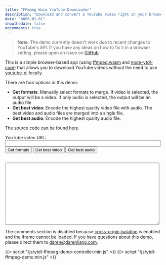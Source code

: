 ```yaml
---
title: "FFmpeg Wasm YouTube Downloader"
description: "Download and convert a YouTube video right in your browser"
date: "0006-01-01"
showthedate: false
nocomments: true
---
```


> **Note**: The demo currently doesn't work due to recent changes to YouTube's
> API. If you have any ideas on how to fix it in a browser setting, please open
> an issue on [GitHub](https://github.com/darenliang/darenliang.com)

This is a simple browser-based app (using [ffmpeg.wasm](https://github.com/ffmpegwasm/ffmpeg.wasm)
and [node-ytdl-core](https://github.com/fent/node-ytdl-core)) that allows you to download YouTube videos without the
need to use [youtube-dl](https://youtube-dl.org/) locally.

There are four options in this demo:

* **Get formats**: Manually select formats to merge. If video is selected, the output will be a video. If only audio is selected, the output will be an audio file.
* **Get best video**: Encode the highest quality video file with audio. The best video and audio files are merged into a single file.
* **Get best audio**: Encode the highest quality audio file.

The source code can be found [here](https://github.com/darenliang/darenliang.com/tree/master/misc/ytdl-ffmpeg-demo).

<style>
input[type="radio"]{
    margin-right: 10px;
}
</style>
<label>YouTube video URL: <input type="text" id="url" style="width: 100%"></label>
<br>
<button onclick="getFormats()">Get formats</button>
<button onclick="getBestVideo()">Get best video</button>
<button onclick="getBestAudio()">Get best audio</button>
<form id="formats" action="javascript:void(0);"></form>
<div id="output" style="width: 100%"></div>
<br>
<textarea id="log" style="height: 200px; width: 99%; resize: vertical; font-size: 10px;" readonly></textarea>

The comments section is disabled because [cross-origin isolation](https://developer.mozilla.org/en-US/docs/Web/HTTP/Headers/Cross-Origin-Embedder-Policy#certain_features_depend_on_cross-origin_isolation) is enabled and the iframe cannot be loaded. If you have questions about this demo, please direct them to [daren@darenliang.com](mailto:daren@darenliang.com).

{{< script "/js/ytdl-ffmpeg-demo-controller.min.js" >}}
{{< script "/js/ytdl-ffmpeg-demo.min.js" >}}
